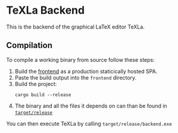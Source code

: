 # TeXLa Backend

This is the backend of the graphical LaTeX editor TeXLa.

## Compilation

To compile a working binary from source follow these steps:

1. Build the [frontend](https://git.scc.kit.edu/pse-sose-2023-latex-team-2/frontend) as a production staticically
   hosted SPA.
2. Paste the build output into the `frontend` directory.
3. Build the project:
    ```shell
    cargo build --release
    ```
4. The binary and all the files it depends on can than be found in [`target/release`](./target/release)

You can then execute TeXLa by calling `target/release/backend.exe`

